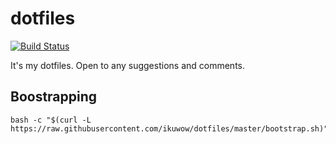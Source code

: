 # dotfiles

[![Build Status](https://travis-ci.org/ikuwow/dotfiles.svg?branch=master)](https://travis-ci.org/ikuwow/dotfiles)

It's my dotfiles.
Open to any suggestions and comments.

## Boostrapping

```
bash -c "$(curl -L https://raw.githubusercontent.com/ikuwow/dotfiles/master/bootstrap.sh)"
```
